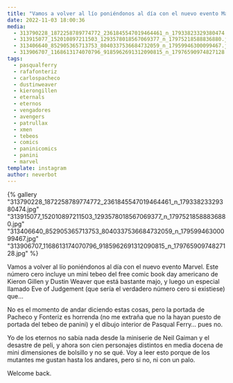 ```yaml
---
title: "Vamos a volver al lío poniéndonos al día con el nuevo evento Marvel"
date: 2022-11-03 18:00:36
media: 
  - 313790228_1872258789774772_2361845547019464461_n_17933823329380474.jpg
  - 313915077_152010897211503_1293578018567069377_n_17975218588836880.jpg
  - 313406640_852905365713753_8040337536684732059_n_17959946300099467.jpg
  - 313906707_1168613174070796_9185962691312090815_n_17976590974827128.jpg
tags: 
  - pasqualferry
  - rafafonteriz
  - carlospacheco
  - dustinweaver
  - kierongillen
  - eternals
  - eternos
  - vengadores
  - avengers
  - patrullax
  - xmen
  - tebeos
  - comics
  - paninicomics
  - panini
  - marvel
template: instagram
author: neverbot
---
```


{% gallery "313790228_1872258789774772_2361845547019464461_n_17933823329380474.jpg" "313915077_152010897211503_1293578018567069377_n_17975218588836880.jpg" "313406640_852905365713753_8040337536684732059_n_17959946300099467.jpg" "313906707_1168613174070796_9185962691312090815_n_17976590974827128.jpg" %}

Vamos a volver al lío poniéndonos al día con el nuevo evento Marvel. Este número cero incluye un mini tebeo del free comic book day americano de Kieron Gillen y Dustin Weaver que está bastante majo, y luego un especial llamado Eve of Judgement (que sería el verdadero número cero si existiese) que…

No es el momento de andar diciendo estas cosas, pero la portada de Pacheco y Fonteriz es horrenda (no me extraña que no la hayan puesto de portada del tebeo de panini) y el dibujo interior de Pasqual Ferry… pues no.

Yo de los eternos no sabía nada desde la miniserie de Neil Gaiman y el desastre de peli, y ahora son cien personajes distintos en media docena de mini dimensiones de bolsillo y no se qué. Voy a leer esto porque de los mutantes me gustan hasta los andares, pero si no, ni con un palo.

Welcome back.
